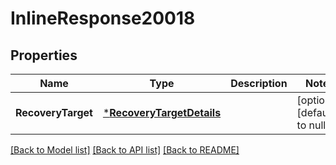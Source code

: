 # InlineResponse20018

## Properties
Name | Type | Description | Notes
------------ | ------------- | ------------- | -------------
**RecoveryTarget** | [***RecoveryTargetDetails**](RecoveryTargetDetails.md) |  | [optional] [default to null]

[[Back to Model list]](../README.md#documentation-for-models) [[Back to API list]](../README.md#documentation-for-api-endpoints) [[Back to README]](../README.md)

